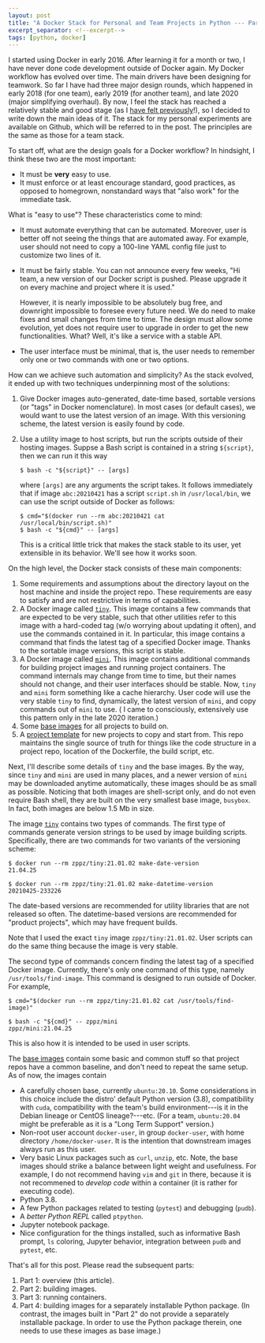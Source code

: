 ```yaml
---
layout: post
title: "A Docker Stack for Personal and Team Projects in Python --- Part 1"
excerpt_separator: <!--excerpt-->
tags: [python, docker]
---
```


I started using Docker in early 2016. After learning it for a month or two, I have never done code development outside of Docker again. My Docker workflow has evolved over time. The main drivers have been designing for teamwork. So far I have had three major design rounds, which happened in early 2018 (for one team), early 2019 (for another team), and late 2020 (major simplifying overhaul). By now, I feel the stack has reached a relatively stable and good stage (as I [have felt previously](https://zpz.github.io/blog/poor-mans-CD-system-using-Docker/)!), so I decided to write down the main ideas of it.<!--excerpt--> The stack for my personal experiments are available on Github, which will be referred to in the post. The principles are the same as those for a team stack.

To start off, what are the design goals for a Docker workflow? In hindsight, I think these two are the most important:

- It must be **very** easy to use.
- It must enforce or at least encourage standard, good practices, as opposed to homegrown, nonstandard ways that "also work" for the immediate task.

What is "easy to use"? These characteristics come to mind:

- It must automate everything that can be automated. Moreover, user is better off not seeing the things that are automated away. For example, user should not need to copy a 100-line YAML config file just to customize two lines of it.
- It must be fairly stable. You can not announce every few weeks, "Hi team, a new version of our Docker script is pushed. Please upgrade it on every machine and project where it is used." 

  However, it is nearly impossible to be absolutely bug free, and downright impossible to foresee every future need. We do need to make fixes and small changes from time to time. The design must allow some evolution, yet does not require user to upgrade in order to get the new functionalities. What? Well, it's like a service with a stable API. 
- The user interface must be minimal, that is, the user needs to remember only one or two commands with one or two options.

How can we achieve such automation and simplicity? As the stack evolved, it ended up with two techniques underpinning most of the solutions:

1. Give Docker images auto-generated, date-time based, sortable versions (or "tags" in Docker nomenclature). In most cases (or default cases), we would want to use the latest version of an image. With this versioning scheme, the latest version is easily found by code.
2. Use a utility image to host scripts, but run the scripts outside of their hosting images. Suppse a Bash script is contained in a string `${script}`, then we can run it this way

   ```
   $ bash -c "${script}" -- [args]
   ```

   where `[args]` are any arguments the script takes. It follows immediately that if image `abc:20210421` has a script `script.sh` in `/usr/local/bin`, we can use the script outside of Docker as follows:

   ```
   $ cmd="$(docker run --rm abc:20210421 cat /usr/local/bin/script.sh)"
   $ bash -c "${cmd}" -- [args]
   ```

   This is a critical little trick that makes the stack stable to its user, yet extensible in its behavior. We'll see how it works soon.

On the high level, the Docker stack consists of these main components:

1. Some requirements and assumptions about the directory layout on the host machine and inside the project repo. These requirements are easy to satisfy and are not restrictive in terms of capabilities.
2. A Docker image called [`tiny`](https://github.com/zpz/docker-tiny). This image contains a few commands that are expected to be very stable, such that other utilities refer to this image with a hard-coded tag (w/o worrying about updating it often), and use the commands contained in it. In particular, this image contains a command that finds the latest tag of a specified Docker image. Thanks to the sortable image versions, this script is stable.
3. A Docker image called [`mini`](https://github.com/zpz/docker-mini). This image contains additional commands for building project images and running project containers. The command internals may change from time to time, but their names should not change, and their user interfaces should be stable. Now, `tiny` and `mini` form something like a cache hierarchy. User code will use the very stable `tiny` to find, dynamically, the latest version of `mini`, and copy commands out of `mini` to use. ( I came to consciously, extensively use this pattern only in the late 2020 iteration.)
4. Some [base images](https://github.com/zpz/docker) for all projects to build on.
5. A [project template](https://github.com/zpz/docker-project-template-py) for new projects to copy and start from. This repo maintains the single source of truth for things like the code structure in a project repo, location of the Dockerfile, the build script, etc.

Next, I'll describe some details of `tiny` and the base images.
By the way, since `tiny` and `mini` are used in many places, and a newer version of `mini` may be downloaded anytime automatically, these images should be as small as possible. Noticing that both images are shell-script only, and do not even require Bash shell, they are built on the very smallest base image, `busybox`. In fact, both images are below 1.5 Mb in size.

The image [`tiny`](https://github.com/zpz/docker-tiny)
contains two types of commands. The first type of commands generate version strings to be used by image building scripts. Specifically, there are two commands for two variants of the versioning scheme:

```shell
$ docker run --rm zppz/tiny:21.01.02 make-date-version
21.04.25

$ docker run --rm zppz/tiny:21.01.02 make-datetime-version
20210425-233226
```

The date-based versions are recommended for utility libraries that are not released so often. The datetime-based versions are recommended for "product projects", which may have frequent builds.

Note that I used the exact `tiny` image `zppz/tiny:21.01.02`. User scripts can do the same thing because the image is very stable.

The second type of commands concern finding the latest tag of a specified Docker image. Currently, there's only one command of this type, namely `/usr/tools/find-image`. This command is designed to run outside of Docker. For example,

```shell
$ cmd="$(docker run --rm zppz/tiny:21.01.02 cat /usr/tools/find-image)"

$ bash -c "${cmd}" -- zppz/mini
zppz/mini:21.04.25
```

This is also how it is intended to be used in user scripts.

The [base images](https://github.com/zpz/docker) contain some basic and common stuff so that project repos have a common baseline, and don't need to repeat the same setup. As of now, the images contain

- A carefully chosen base, currently `ubuntu:20.10`. Some considerations in this choice include the distro' default Python version (3.8), compatibility with `cuda`, compatibility with the team's build environment---is it in the Debian lineage or CentOS lineage?---etc. (For a team, `ubuntu:20.04` might be preferable as it is a "Long Term Support" version.)
- Non-root user account `docker-user`, in group `docker-user`, with home directory `/home/docker-user`. It is the intention that downstream images always run as this user.
- Very basic Linux packages such as `curl`, `unzip`, etc. Note, the base images should strike a balance between light weight and usefulness. For example, I do not recommend having `vim` and `git` in there, because it is not recommened to *develop code* within a container (it is rather for executing code).
- Python 3.8.
- A few Python packages related to testing (`pytest`) and debugging (`pudb`).
- A *better Python REPL* called `ptpython`.
- Jupyter notebook package.
- Nice configuration for the things installed, such as informative Bash prompt, `ls` coloring, Jupyter behavior, integration between `pudb` and `pytest`, etc.

That's all for this post. Please read the subsequent parts:

1. Part 1: overview (this article).
2. Part 2: building images.
3. Part 3: running containers.
4. Part 4: building images for a separately installable Python package. (In contrast, the images built in "Part 2" do not provide a separately installable package. In order to use the Python package therein, one needs to use these images as base image.)
